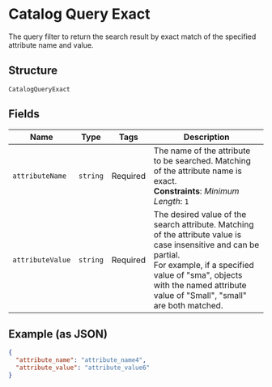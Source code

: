 
# Catalog Query Exact

The query filter to return the search result by exact match of the specified attribute name and value.

## Structure

`CatalogQueryExact`

## Fields

| Name | Type | Tags | Description |
|  --- | --- | --- | --- |
| `attributeName` | `string` | Required | The name of the attribute to be searched. Matching of the attribute name is exact.<br>**Constraints**: *Minimum Length*: `1` |
| `attributeValue` | `string` | Required | The desired value of the search attribute. Matching of the attribute value is case insensitive and can be partial.<br>For example, if a specified value of "sma", objects with the named attribute value of "Small", "small" are both matched. |

## Example (as JSON)

```json
{
  "attribute_name": "attribute_name4",
  "attribute_value": "attribute_value6"
}
```

